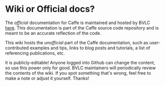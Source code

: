 # Wiki or Official docs?

The *official* documentation for Caffe is maintained and hosted by BVLC [here](http://caffe.berkeleyvision.org).
This documentation is part of the Caffe source code repository and is meant to be an accurate reflection of the code.

This wiki hosts the *unofficial* part of the Caffe documentation, such as user-contributed examples and tips, links to blog posts and tutorials, a list of referencing publications, etc.

It is publicly-editable! Anyone logged into Github can change the content, so use this power only for good.
BVLC maintainers will periodically review the contents of the wiki. If you spot something that's wrong, feel free to make a note or adjust it yourself. Thanks!


